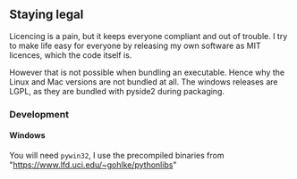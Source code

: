 ## Staying legal

Licencing is a pain, but it keeps everyone compliant and out of trouble. I try to make life easy for everyone
by releasing my own software as MIT licences, which the code itself is.

However that is not possible when bundling an executable. Hence why the Linux and Mac versions are not bundled at all.
The windows releases are LGPL, as they are bundled with pyside2 during packaging.

### Development

#### Windows

You will need `pywin32`, I use the precompiled binaries from "https://www.lfd.uci.edu/~gohlke/pythonlibs"


